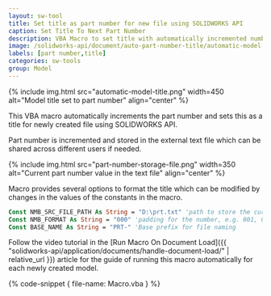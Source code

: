 ```yaml
---
layout: sw-tool
title: Set title as part number for new file using SOLIDWORKS API
caption: Set Title To Next Part Number
description: VBA Macro to set title with automatically incremented number from the shared file using SOLIDWORKS API for new files
image: /solidworks-api/document/auto-part-number-title/automatic-model-title.png
labels: [part number,title]
categories: sw-tools
group: Model
---
```

{% include img.html src="automatic-model-title.png" width=450 alt="Model title set to part number" align="center" %}

This VBA macro automatically increments the part number and sets this as a title for newly created file using SOLIDWORKS API.

Part number is incremented and stored in the external text file which can be shared across different users if needed.

{% include img.html src="part-number-storage-file.png" width=350 alt="Current part number value in the text file" align="center" %}

Macro provides several options to format the title which can be modified by changes in the values of the constants in the macro.

~~~ vb
Const NMB_SRC_FILE_PATH As String = "D:\prt.txt" 'path to store the current part index
Const NMB_FORMAT As String = "000" 'padding for the number, e.g. 001, 002, instead of 1, 2
Const BASE_NAME As String = "PRT-" 'Base prefix for file naming
~~~

Follow the video tutorial in the [Run Macro On Document Load]({{ "solidworks-api/application/documents/handle-document-load/" | relative_url }}) article for the guide of running this macro automatically for each newly created model.

{% code-snippet { file-name: Macro.vba } %}
